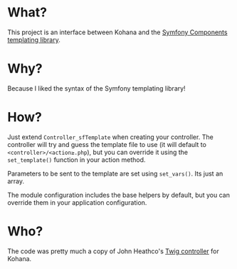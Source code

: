 # What? #

This project is an interface between Kohana and the [Symfony Components templating library](http://components.symfony-project.org/templating/). 

# Why? #

Because I liked the syntax of the Symfony templating library!

# How? #

Just extend `Controller_sfTemplate` when creating your controller. The controller will try and guess the template file to use (it will default to `<controller>/<action≥.php`), but you can override it using the `set_template()` function in your action method.
	
Parameters to be sent to the template are set using `set_vars()`. Its just an array. 

The module configuration includes the base helpers by default, but you can override them in your application configuration.
	
# Who? #

The code was pretty much a copy of John Heathco's [Twig controller](http://github.com/jheathco/kohana-twig) for Kohana.